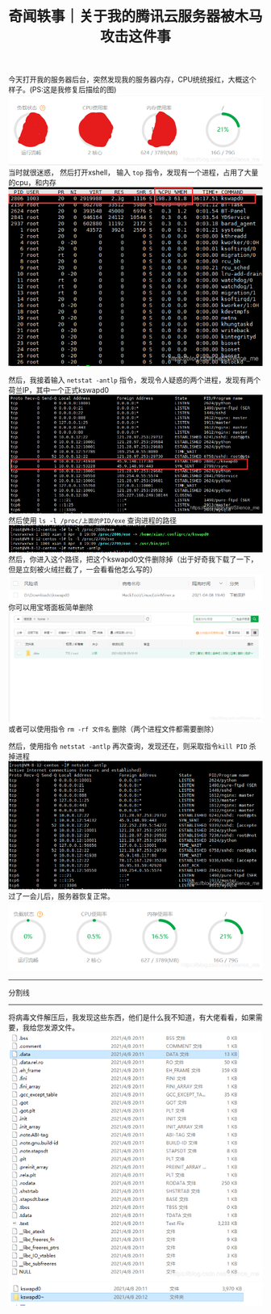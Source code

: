 ﻿---
layout: post
title: 奇闻轶事｜关于我的腾讯云服务器被木马攻击这件事
categories: [奇闻轶事]
description: 关于我的腾讯云服务器被木马攻击这件事 -＞kswapd0_CPU占用率高达100%_rsync
keywords: 奇闻轶事, 服务器, 木马
mermaid: false
sequence: false
flow: false
mathjax: false
mindmap: false
mindmap2: false
---


今天打开我的服务器后台，突然发现我的服务器内存，CPU统统报红，大概这个样子。(PS:这是我修复后描绘的图)
![Alt Text](/images/posts/20210408195315680.png)
当时就很迷惑，
然后打开xshell，
输入  `top` 指令，发现有一个进程，占用了大量的cpu，和内存
![Alt Text](/images/posts/20210408195618307.png)

然后，我接着输入  `netstat -antlp`  指令，发现令人疑惑的两个进程，发现有两个荷兰IP，其中一个正式kswapd0
![Alt Text](/images/posts/20210408195839708.png)
然后使用  `ls -l /proc/上面的PID/exe` 查询进程的路径
![Alt Text](/images/posts/20210408200203836.png)
然后，你进入这个路径，把这个kswapd0文件删除掉（出于好奇我下载了一下，但是立刻被火绒拦截了，一会看看他怎么写的）
![Alt Text](/images/posts/20210408200347547.png)
你可以用宝塔面板简单删除
![Alt Text](/images/posts/2021040820055324.png)
或者可以使用指令 `rm -rf 文件名` 删除（两个进程文件都需要删除）

然后，使用指令 `netstat -antlp` 再次查询，发现还在，则采取指令`kill PID` 杀掉进程
![Alt Text](/images/posts/20210408200743833.png)
过了一会儿后，服务器恢复正常。
![Alt Text](/images/posts/20210408201000474.png)


----
分割线

----
将病毒文件解压后，我发现这些东西，他们是什么我不知道，有大佬看看，如果需要，我给您发源文件。
![Alt Text](/images/posts/20210408201555517.png)
![Alt Text](/images/posts/20210408201606414.png)

